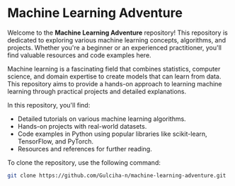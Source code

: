 # Machine Learning Adventure

Welcome to the **Machine Learning Adventure** repository! This repository is dedicated to exploring various machine learning concepts, algorithms, and projects. Whether you're a beginner or an experienced practitioner, you'll find valuable resources and code examples here.

Machine learning is a fascinating field that combines statistics, computer science, and domain expertise to create models that can learn from data. This repository aims to provide a hands-on approach to learning machine learning through practical projects and detailed explanations.

In this repository, you'll find:
- Detailed tutorials on various machine learning algorithms.
- Hands-on projects with real-world datasets.
- Code examples in Python using popular libraries like scikit-learn, TensorFlow, and PyTorch.
- Resources and references for further reading.

To clone the repository, use the following command:

```bash
git clone https://github.com/Gulciha-n/machine-learning-adventure.git

